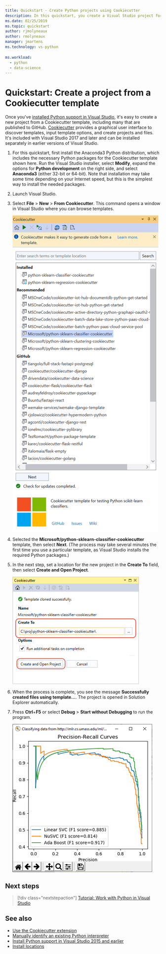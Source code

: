 ```yaml
---
title: Quickstart - Create Python projects using Cookiecutter
description: In this quickstart, you create a Visual Studio project for Python using a Cookiecutter template.
ms.date: 02/25/2019
ms.topic: quickstart
author: rjmolyneaux
author: rmolyneaux
manager: jmartens
ms.technology: vs-python

ms.workload:
  - python
  - data-science
---
```


# Quickstart: Create a project from a Cookiecutter template

Once you've [installed Python support in Visual Studio](installing-python-support-in-visual-studio.md), it's easy to create a new project from a Cookiecutter template, including many that are published to GitHub. [Cookiecutter](https://cookiecutter.readthedocs.io/en/latest/) provides a graphical user interface to discover templates, input template options, and create projects and files. It's included with Visual Studio 2017 and later and can be installed separately in earlier versions of Visual Studio.

1. For this quickstart, first install the Anaconda3 Python distribution, which includes the necessary Python packages for the Cookiecutter template shown here. Run the Visual Studio installer, select **Modify**, expand the options for **Python development** on the right side, and select **Anaconda3** (either 32-bit or 64-bit). Note that installation may take some time depending on your Internet speed, but this is the simplest way to install the needed packages.

1. Launch Visual Studio.

1. Select **File** > **New** > **From Cookiecutter**. This command opens a window in Visual Studio where you can browse templates.

    ![New Project from Cookiecutter template](media/projects-from-cookiecutter1.png)

1. Selected the **Microsoft/python-sklearn-classifier-cookiecutter** template, then select **Next**. (The process may take several minutes the first time you use a particular template, as Visual Studio installs the required Python packages.)

1. In the next step, set a location for the new project in the **Create To** field, then select **Create and Open Project**.

    ![Second step using Cookiecutter, setting project properties](media/projects-from-cookiecutter2.png)

1. When the process is complete, you see the message **Successfully created files using template...**. The project is opened in Solution Explorer automatically.

1. Press **Ctrl**+**F5** or select **Debug** > **Start without Debugging** to run the program.

    ![Output of the python-sklearn-classifier-cookiecutter template project](media/projects-from-cookiecutter4.png)

## Next steps

> [!div class="nextstepaction"]
> [Tutorial: Work with Python in Visual Studio](tutorial-working-with-python-in-visual-studio-step-01-create-project.md)

## See also

- [Use the Cookiecutter extension](using-python-cookiecutter-templates.md)
- [Manually identify an existing Python interpreter](managing-python-environments-in-visual-studio.md#manually-identify-an-existing-environment)
- [Install Python support in Visual Studio 2015 and earlier](installing-python-support-in-visual-studio.md)
- [Install locations](installing-python-support-in-visual-studio.md#install-locations)
